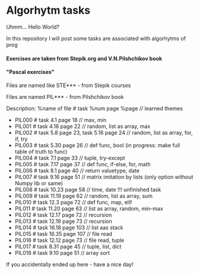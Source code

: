 # Algorhytm tasks
Uhmm... Hello World?

In this repository I will post some tasks are associated with
algorhytms of prog

#### Exercises are taken from Stepik.org and V.N.Pilshchikov book
#### "Pascal exercises"

Files are named like STE*** - from Stepik courses

Files are named PIL*** - from Pilshchikov book

Description: 
%name of file # task %num page %page // learned themes

+ PIL000 # task 4.1 page 18 // max, min
+ PIL001 # task 4.18 page 22 // random, list as array, max
+ PIL002 # task 5.8 page 23, task 5.16 page 24 // random, list as array, for, if, try
+ PIL003 # task 5.30 page 26 // def func,  bool (in progress: make full table of truth to func)
+ PIL004 # task 7.1 page 33 // tuple, try-except
+ PIL005 # task 7.17 page 37 // def func, if-else, for, math
+ PIL006 # task 8.1 page 40 // return valuetype, date
+ PIL007 # task 9.16 page 51 // matrix imitation by lists (only option without Numpy lib or same)
+ PIL008 # task 10.23 page 58 // time, date !!! unfinished task
+ PIL009 # task 11.19 page 62 // random, list as array, sum
+ PIL010 # task 12.3 page 72 // def func, map, elif
+ PIL011 # task 11.20 page 63 //  list as array, random, min-max
+ PIL012 # task 12.17 page 72 // recursion
+ PIL013 # task 12.19 page 73 // recursion
+ PIL014 # task 16.18 page 103 // list aas stack
+ PIL015 # task 16.35 page 107 // file read
+ PIL016 # task 12.12 page 73 // file read, tuple
+ PIL017 # task 8.31 page 45 // tuple, list, dict
+ PIL018 # task 9.10 page 51 // array sort

If you accidentally ended up here - have a nice day!
